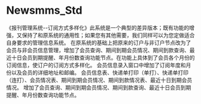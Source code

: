 # Newsmms_Std
 《报刊管理系统--订阅方式多样化》此系统是一个典型的差异版本；既有功能的增强，又保持了和原系统的通用性；如果您有其他需要，我们同样可以为您定做适合自身要求的管理信息系统。         在原系统的基础上把原来的订户与非订户节点改为了会员与非会员信息管理，增加了会员查询、期间到期会员情况、期间到款查询、最近十日会员到期提醒、年月份数查询功能节点。在功能上具体到了会员各个月份的订阅信息，使订户的订阅方式多样化。           会员信息录入窗口中增加了订阅年度和月份以及会员的详细地址和邮编。            会员信息表、快递单打印（单打）、快递单打印（连打）、会员情况表、期间到期会员情况、期间到款情况表、最近十日到期会员情况。         增加了会员查询、期间到期会员情况、期间到款查询、最近十日会员到期提醒、年月份数查询功能节点。

